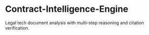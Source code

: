 # Contract-Intelligence-Engine
 Legal tech document analysis with multi-step reasoning and citation verification.
